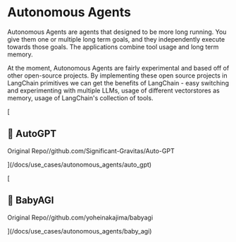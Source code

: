 Autonomous Agents
=================

Autonomous Agents are agents that designed to be more long running. You give them one or multiple long term goals, and they independently execute towards those goals. The applications combine tool usage and long term memory.

At the moment, Autonomous Agents are fairly experimental and based off of other open-source projects. By implementing these open source projects in LangChain primitives we can get the benefits of LangChain - easy switching and experimenting with multiple LLMs, usage of different vectorstores as memory, usage of LangChain's collection of tools.

[

📄️ AutoGPT
-----------

Original Repo//github.com/Significant-Gravitas/Auto-GPT

](/docs/use_cases/autonomous_agents/auto_gpt)

[

📄️ BabyAGI
-----------

Original Repo//github.com/yoheinakajima/babyagi

](/docs/use_cases/autonomous_agents/baby_agi)